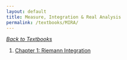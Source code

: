 ```yaml
---
layout: default
title: Measure, Integration & Real Analysis
permalink: /textbooks/MIRA/
---
```

 *[Back to Textbooks](/textbooks/)*

1. [Chapter 1: Riemann Integration](/textbooks/MIRA/chapter-1/)

